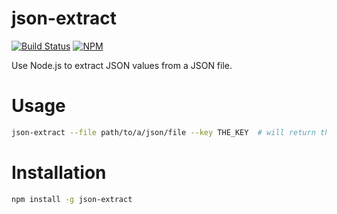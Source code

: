 # json-extract

[![Build Status](https://travis-ci.org/greglearns/json-extract.png?branch=master)](https://travis-ci.org/greglearns/json-extract)
[![NPM](https://nodei.co/npm/json-extract.png)](https://nodei.co/npm/json-extract/)

Use Node.js to extract JSON values from a JSON file.

# Usage

```bash
json-extract --file path/to/a/json/file --key THE_KEY  # will return the value associated with THE_KEY
```

# Installation

```bash
npm install -g json-extract
```

